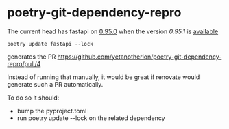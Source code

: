# poetry-git-dependency-repro

The current head has fastapi on [0.95.0](https://github.com/yetanotherion/poetry-git-dependency-repro/blob/ad3afb38d75a2707cd671f64d3a90b860fa8e83c/poetry.lock#L26) when the version *0.95.1* is [available](https://github.com/tiangolo/fastapi/releases)

```
poetry update fastapi --lock
```

generates the PR https://github.com/yetanotherion/poetry-git-dependency-repro/pull/4

Instead of running that manually, it would be great if renovate would generate such a PR automatically.

To do so it should:
- bump the pyproject.toml
- run poetry update --lock on the related dependency
